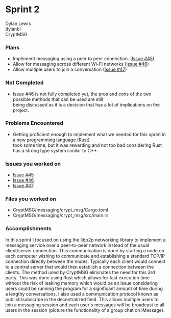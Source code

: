 # Sprint 2

Dylan Lewis  
dylanbl  
CryptMSG

### Plans
- Implement messaging using a peer to peer connection. ([Issue #45](https://github.com/utk-cs340-fall22/CryptMSG/issues/45))
- Allow for messaging across different Wi-Fi networks ([Issue #46](https://github.com/utk-cs340-fall22/CryptMSG/issues/46))
- Allow multiple users to join a conversation ([Issue #47](https://github.com/utk-cs340-fall22/CryptMSG/issues/47))

### Not Completed
- Issue #46 is not fully completed yet, the pros and cons of the two possible methods that can be used are still  
being discussed as it is a decision that has a lot of implications on the project.

### Problems Encountered
- Getting proficient enough to implement what we needed for this sprint in a new programming language (Rust)  
took some time, but it was rewarding and not too bad considering Rust has a strong type system similar to C++.

### Issues you worked on
- [Issue #45](https://github.com/utk-cs340-fall22/CryptMSG/issues/45)
- [Issue #46](https://github.com/utk-cs340-fall22/CryptMSG/issues/46)
- [Issue #47](https://github.com/utk-cs340-fall22/CryptMSG/issues/47)

### Files you worked on
- CryptMSG/messaging/crypt_msg/Cargo.toml
- CryptMSG/messaging/crypt_msg/src/main.rs

### Accomplishments 
In this sprint I focused on using the libp2p networking library to implement a messaging service over a peer-to-peer network instead of the usual client/server connection. This communication is done by starting a node on each computer wishing to communicate and establishing a standard TCP/IP connection directly between the nodes. Typically each client would connect to a central server that would then establish a connection between the clients. The method used by CryptMSG eliminates the need for this 3rd party. This was done using Rust which allows for fast execution time without the risk of leaking memory which would be an issue considering users could be running the program for a significant amount of time during a lengthy conversations. I also used a communication protocol known as publish/subscribe in the decentralized field. This allows multiple users to join a messaging session and each user's messages will be broadcast to all users in the session (picture the functionality of a group chat on iMessage). 
